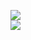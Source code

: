 [![](https://img.shields.io/badge/Made%20With-Github%20Spray-lightgrey.svg?style=for-the-badge&logo=github)](https://github.com/Annihil/github-spray#12453)  
[![](https://i.imgur.com/2DrTn0Z.gif)](https://github.com/Annihil/github-spray)